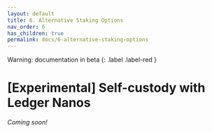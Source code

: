 ```yaml
---
layout: default
title: 6. Alternative Staking Options
nav_order: 6
has_children: true
permalink: docs/6-alternative-staking-options
---
```

Warning: documentation in beta
{: .label .label-red }
    
# [Experimental] Self-custody with Ledger Nanos
 
*Coming soon!*

